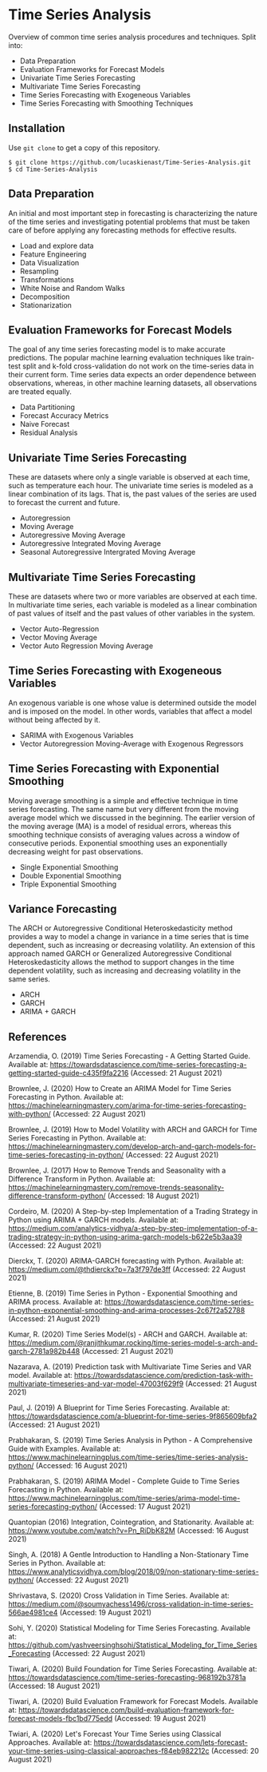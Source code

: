 # Time Series Analysis
Overview of common time series analysis procedures and techniques. Split into:

- Data Preparation
- Evaluation Frameworks for Forecast Models
- Univariate Time Series Forecasting
- Multivariate Time Series Forecasting
- Time Series Forecasting with Exogeneous Variables
- Time Series Forecasting with Smoothing Techniques

## Installation
Use `git clone` to get a copy of this repository.
```
$ git clone https://github.com/lucaskienast/Time-Series-Analysis.git
$ cd Time-Series-Analysis
```
## Data Preparation
An initial and most important step in forecasting is characterizing the nature of the time series and investigating potential problems that must be taken care of before applying any forecasting methods for effective results.

- Load and explore data
- Feature Engineering
- Data Visualization
- Resampling
- Transformations
- White Noise and Random Walks
- Decomposition
- Stationarization

## Evaluation Frameworks for Forecast Models
The goal of any time series forecasting model is to make accurate predictions. The popular machine learning evaluation techniques like train-test split and k-fold cross-validation do not work on the time-series data in their current form. Time series data expects an order dependence between observations, whereas, in other machine learning datasets, all observations are treated equally.

- Data Partitioning
- Forecast Accuracy Metrics
- Naive Forecast
- Residual Analysis

## Univariate Time Series Forecasting
These are datasets where only a single variable is observed at each time, such as temperature each hour. The univariate time series is modeled as a linear combination of its lags. That is, the past values of the series are used to forecast the current and future.

- Autoregression
- Moving Average
- Autoregressive Moving Average
- Autoregressive Integrated Moving Average
- Seasonal Autoregressive Intergrated Moving Average

## Multivariate Time Series Forecasting
These are datasets where two or more variables are observed at each time. In multivariate time series, each variable is modeled as a linear combination of past values of itself and the past values of other variables in the system.

- Vector Auto-Regression
- Vector Moving Average
- Vector Auto Regression Moving Average

## Time Series Forecasting with Exogeneous Variables
An exogenous variable is one whose value is determined outside the model and is imposed on the model. In other words, variables that affect a model without being affected by it.

- SARIMA with Exogenous Variables
- Vector Autoregression Moving-Average with Exogenous Regressors

## Time Series Forecasting with Exponential Smoothing
Moving average smoothing is a simple and effective technique in time series forecasting. The same name but very different from the moving average model which we discussed in the beginning. The earlier version of the moving average (MA) is a model of residual errors, whereas this smoothing technique consists of averaging values across a window of consecutive periods. Exponential smoothing uses an exponentially decreasing weight for past observations.

- Single Exponential Smoothing
- Double Exponential Smoothing
- Triple Exponential Smoothing

## Variance Forecasting
The ARCH or Autoregressive Conditional Heteroskedasticity method provides a way to model a change in variance in a time series that is time dependent, such as increasing or decreasing volatility. An extension of this approach named GARCH or Generalized Autoregressive Conditional Heteroskedasticity allows the method to support changes in the time dependent volatility, such as increasing and decreasing volatility in the same series.

- ARCH
- GARCH
- ARIMA + GARCH

## References

Arzamendia, O. (2019) Time Series Forecasting - A Getting Started Guide. Available at: https://towardsdatascience.com/time-series-forecasting-a-getting-started-guide-c435f9fa2216 (Accessed: 21 August 2021)

Brownlee, J. (2020) How to Create an ARIMA Model for Time Series Forecasting in Python. Available at: https://machinelearningmastery.com/arima-for-time-series-forecasting-with-python/ (Accessed: 22 August 2021)

Brownlee, J. (2019) How to Model Volatility with ARCH and GARCH for Time Series Forecasting in Python. Available at: https://machinelearningmastery.com/develop-arch-and-garch-models-for-time-series-forecasting-in-python/ (Accessed: 22 August 2021)

Brownlee, J. (2017) How to Remove Trends and Seasonality with a Difference Transform in Python. Available at: https://machinelearningmastery.com/remove-trends-seasonality-difference-transform-python/ (Accessed: 18 August 2021)

Cordeiro, M. (2020) A Step-by-step Implementation of a Trading Strategy in Python using ARIMA + GARCH models. Available at: https://medium.com/analytics-vidhya/a-step-by-step-implementation-of-a-trading-strategy-in-python-using-arima-garch-models-b622e5b3aa39 (Accessed: 22 August 2021)

Dierckx, T. (2020) ARIMA-GARCH forecasting with Python. Available at: https://medium.com/@thdierckx?p=7a3f797de3ff (Accessed: 22 August 2021)

Etienne, B. (2019) Time Series in Python - Exponential Smoothing and ARIMA process. Available at: https://towardsdatascience.com/time-series-in-python-exponential-smoothing-and-arima-processes-2c67f2a52788 (Accessed: 21 August 2021)

Kumar, R. (2020) Time Series Model(s) - ARCH and GARCH. Available at: https://medium.com/@ranjithkumar.rocking/time-series-model-s-arch-and-garch-2781a982b448 (Accessed: 21 August 2021)

Nazarava, A. (2019) Prediction task with Multivariate Time Series and VAR model. Available at: https://towardsdatascience.com/prediction-task-with-multivariate-timeseries-and-var-model-47003f629f9 (Accessed: 21 August 2021)

Paul, J. (2019) A Blueprint for Time Series Forecasting. Available at: https://towardsdatascience.com/a-blueprint-for-time-series-9f865609bfa2 (Accessed: 21 August 2021)

Prabhakaran, S. (2019) Time Series Analysis in Python - A Comprehensive Guide with Examples. Available at: https://www.machinelearningplus.com/time-series/time-series-analysis-python/ (Accessed: 16 August 2021)

Prabhakaran, S. (2019) ARIMA Model - Complete Guide to Time Series Forecasting in Python. Available at: https://www.machinelearningplus.com/time-series/arima-model-time-series-forecasting-python/ (Accessed: 17 August 2021)

Quantopian (2016) Integration, Cointegration, and Stationarity. Available at: https://www.youtube.com/watch?v=Pn_RiDbK82M (Accessed: 16 August 2021)

Singh, A. (2018) A Gentle Introduction to Handling a Non-Stationary Time Series in Python. Available at: https://www.analyticsvidhya.com/blog/2018/09/non-stationary-time-series-python/ (Accessed: 22 August 2021)

Shrivastava, S. (2020) Cross Validation in Time Series. Available at: https://medium.com/@soumyachess1496/cross-validation-in-time-series-566ae4981ce4 (Accessed: 19 August 2021)

Sohi, Y. (2020) Statistical Modeling for Time Series Forecasting. Available at: https://github.com/yashveersinghsohi/Statistical_Modeling_for_Time_Series_Forecasting (Accessed: 22 August 2021)

Tiwari, A. (2020) Build Foundation for Time Series Forecasting. Available at: https://towardsdatascience.com/time-series-forecasting-968192b3781a (Accessed: 18 August 2021)

Tiwari, A. (2020) Build Evaluation Framework for Forecast Models. Available at: https://towardsdatascience.com/build-evaluation-framework-for-forecast-models-fbc1bd775edd (Accessed: 19 August 2021)

Twiari, A. (2020) Let's Forecast Your Time Series using Classical Approaches. Available at: https://towardsdatascience.com/lets-forecast-your-time-series-using-classical-approaches-f84eb982212c (Accessed: 20 August 2021)
